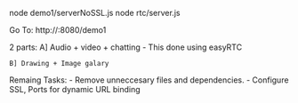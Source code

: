 node demo1/serverNoSSL.js
node rtc/server.js

Go To:
http://<yourip>:8080/demo1

2 parts:
	A] Audio + video + chatting
		- This done using easyRTC

	B] Drawing + Image galary
	
Remaing Tasks:
	- Remove unneccesary files and dependencies.
	- Configure SSL, Ports for dynamic URL binding 
